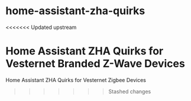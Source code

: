 # home-assistant-zha-quirks
<<<<<<< Updated upstream

Home Assistant ZHA Quirks for Vesternet Branded Z-Wave Devices
=======
Home Assistant ZHA Quirks for Vesternet Zigbee Devices
>>>>>>> Stashed changes
